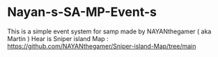 # Nayan-s-SA-MP-Event-s
This is a simple event system for samp made by NAYANthegamer ( aka Martin )
Hear is Sniper island Map : https://github.com/NAYANthegamer/Sniper-island-Map/tree/main
